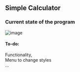## Simple Calculator

### Current state of the program  
![image](https://user-images.githubusercontent.com/83186959/204900946-7bc402fc-b1aa-4e04-af40-fa9a726c3281.png)


#### To-do:  
Functionality,  
Menu to change styles  
...

